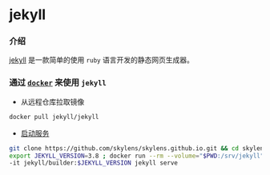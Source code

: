 # jekyll

### 介绍

[jekyll](https://jekyllrb.com/) 是一款简单的使用 `ruby` 语言开发的静态网页生成器。

### 通过 [`docker`](../docker/) 来使用 `jekyll` 

+ 从远程仓库拉取镜像

```bash
docker pull jekyll/jekyll
```

+ [启动服务](https://github.com/envygeeks/jekyll-docker/blob/master/README.md)

```bash
git clone https://github.com/skylens/skylens.github.io.git && cd skylens.github.io
export JEKYLL_VERSION=3.8 ; docker run --rm --volume="$PWD:/srv/jekyll" -p 8000:4000 \
-it jekyll/builder:$JEKYLL_VERSION jekyll serve
```
